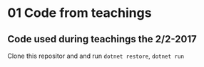 # 01 Code from teachings
## Code used during teachings the 2/2-2017

Clone this repositor and and run ```` dotnet restore ````, ```` dotnet run ```` 
